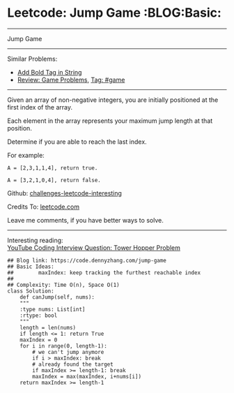 
# Leetcode: Jump Game     :BLOG:Basic:

---

Jump Game  

---

Similar Problems:  

-   [Add Bold Tag in String](https://code.dennyzhang.com/add-bold-tag-in-string)
-   [Review: Game Problems](https://code.dennyzhang.com/review-game), [Tag: #game](https://code.dennyzhang.com/tag/game)

---

Given an array of non-negative integers, you are initially positioned at the first index of the array.  

Each element in the array represents your maximum jump length at that position.  

Determine if you are able to reach the last index.  

For example:  

    A = [2,3,1,1,4], return true.
    
    A = [3,2,1,0,4], return false.

Github: [challenges-leetcode-interesting](https://github.com/DennyZhang/challenges-leetcode-interesting/tree/master/problems/jump-game)  

Credits To: [leetcode.com](https://leetcode.com/problems/jump-game/description/)  

Leave me comments, if you have better ways to solve.  

---

Interesting reading:  
[YouTube Coding Interview Question: Tower Hopper Problem](https://www.youtube.com/watch?v=kHWy5nEfRIQ&list=PLBZBJbE_rGRVnpitdvpdY9952IsKMDuev&index=11)  

    ## Blog link: https://code.dennyzhang.com/jump-game
    ## Basic Ideas:
    ##        maxIndex: keep tracking the furthest reachable index
    ##
    ## Complexity: Time O(n), Space O(1)
    class Solution:
        def canJump(self, nums):
    	"""
    	:type nums: List[int]
    	:rtype: bool
    	"""
    	length = len(nums)
    	if length <= 1: return True
    	maxIndex = 0
    	for i in range(0, length-1):
    	    # we can't jump anymore
    	    if i > maxIndex: break
    	    # already found the target
    	    if maxIndex >= length-1: break
    	    maxIndex = max(maxIndex, i+nums[i])
    	return maxIndex >= length-1

